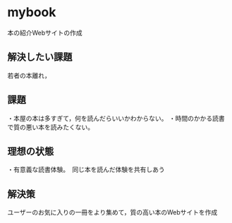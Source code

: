 # mybook
本の紹介Webサイトの作成

## 解決したい課題
若者の本離れ，

## 課題
・本屋の本は多すぎて，何を読んだらいいかわからない。
・時間のかかる読書で質の悪い本を読みたくない。

## 理想の状態
・有意義な読書体験。　同じ本を読んだ体験を共有しあう

## 解決策
ユーザーのお気に入りの一冊をより集めて，質の高い本のWebサイトを作成

